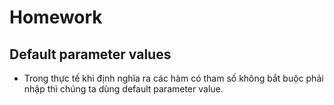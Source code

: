 # Homework

## Default parameter values

- Trong thực tế khi định nghĩa ra các hàm có tham số không bắt buộc phải nhập thì chúng ta dùng default parameter value.
